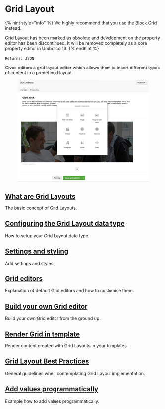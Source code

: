 # Grid Layout

{% hint style="info" %}
We highly recommend that you use the [Block Grid](../block-editor/block-grid-editor.md) instead.

Grid Layout has been marked as obsolete and development on the property editor has been discontinued. It will be removed completely as a core property editor in Umbraco 13.
{% endhint %}

`Returns: JSON`

Gives editors a grid layout editor which allows them to insert different types of content in a predefined layout.

<figure><img src="../../../../../../../10/umbraco-cms/fundamentals/backoffice/property-editors/built-in-property-editors/grid-layout/Images/editor.png" alt=""><figcaption></figcaption></figure>

## [What are Grid Layouts](what-are-grid-layouts.md)

The basic concept of Grid Layouts.

## [Configuring the Grid Layout data type](configuring-the-grid-layout-datatype.md)

How to setup your Grid Layout data type.

## [Settings and styling](settings-and-styles.md)

Add settings and styles.

## [Grid editors](grid-editors.md)

Explanation of default Grid editors and how to customise them.

## [Build your own Grid editor](build-your-own-editor.md)

Build your own Grid editor from the ground up.

## [Render Grid in template](render-grid-in-template.md)

Render content created with Grid Layouts in your templates.

## [Grid Layout Best Practices](grid-layout-best-practices.md)

General guidelines when contemplating Grid Layout implementation.

## [Add values programmatically](add-value-programmatically.md)

Example how to add values programmatically.
